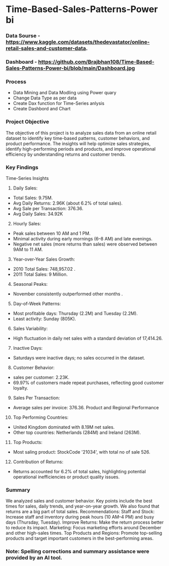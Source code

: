 # Time-Based-Sales-Patterns-Power bi

### Data Sourse - https://www.kaggle.com/datasets/thedevastator/online-retail-sales-and-customer-data.
### Dashboard - https://github.com/Brajbhan108/Time-Based-Sales-Patterns-Power-bi/blob/main/Dashboard.jpg

### Process
- Data Mining and Data Modling using Power quary
- Change Data Type as per data
- Create Dax function for Time-Series anlysis
- Create Dashbord and Chart

### Project Objective
The objective of this project is to analyze sales data from an online retail dataset to identify key time-based patterns, customer behaviors, and product performance. The insights will help optimize sales strategies, identify high-performing periods and products, and improve operational efficiency by understanding returns and customer trends.

### Key Findings

Time-Series Insights
1.	Daily Sales:
- Total Sales: 9.75M.
- Avg Daily Returns: 2.96K (about 6.2% of total sales).
- Avg Sale per Transaction: 376.36.
- Avg Daily Sales: 34.92K

2.	Hourly Sales:
- Peak sales between 10 AM and 1 PM.
-	Minimal activity during early mornings (6–8 AM) and late evenings.
-	Negative net sales (more returns than sales) were observed between 9AM to 11 AM.
  
3.	Year-over-Year Sales Growth:
- 2010 Total Sales: 748,957.02 .
- 2011 Total Sales: 9 Million.
4.	Seasonal Peaks:
- November consistently outperformed other months .
5.	Day-of-Week Patterns:
-	Most profitable days: Thursday (2.2M) and Tuesday (2.2M).
-	Least activity: Sunday (805K).
6.	Sales Variability:
-	High fluctuation in daily net sales with a standard deviation of 17,414.26.
7.	Inactive Days:
- Saturdays were inactive days; no sales occurred in the dataset.
  
8.	Customer Behavior:
-	sales per customer: 2.23K.
-	69.97% of customers made repeat purchases, reflecting good customer loyalty.
9.	Sales Per Transaction:
-	Average sales per invoice: 376.36.
Product and Regional Performance
10.	Top Performing Countries:
-	United Kingdom dominated with 8.19M net sales.
-	Other top countries: Netherlands (284M) and Ireland (263M).
11.	Top Products:
-	Most saling product: StockCode '21034', with total no of sale 526.
12.	Contribution of Returns:
-	Returns accounted for 6.2% of total sales, highlighting potential operational inefficiencies or product quality issues.
  
### Summary
We analyzed sales and customer behavior. Key points include the best times for sales, daily trends, and year-on-year growth. We also found that returns are a big part of total sales.
Recommendations:
Staff and Stock: Increase staff and inventory during peak hours (10 AM–4 PM) and busy days (Thursday, Tuesday).
Improve Returns: Make the return process better to reduce its impact.
Marketing: Focus marketing efforts around December and other high-sales times.
Top Products and Regions: Promote top-selling products and target important customers in the best-performing areas.

### Note: Spelling corrections and summary assistance were provided by an AI tool.

